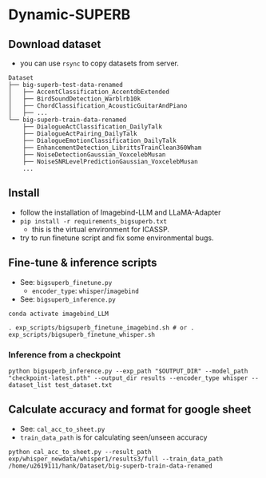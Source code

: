# Dynamic-SUPERB

## Download dataset

- you can use `rsync` to copy datasets from server.

```
Dataset
├── big-superb-test-data-renamed
│   ├── AccentClassification_AccentdbExtended
│   ├── BirdSoundDetection_Warblrb10k
│   ├── ChordClassification_AcousticGuitarAndPiano
│   ├── ...
└── big-superb-train-data-renamed
    ├── DialogueActClassification_DailyTalk
    ├── DialogueActPairing_DailyTalk
    ├── DialogueEmotionClassification_DailyTalk
    ├── EnhancementDetection_LibrittsTrainClean360Wham
    ├── NoiseDetectionGaussian_VoxcelebMusan
    ├── NoiseSNRLevelPredictionGaussian_VoxcelebMusan
    ...
```

## Install

- follow the installation of Imagebind-LLM and LLaMA-Adapter
- `pip install -r requirements_bigsuperb.txt`
    - this is the virtual environment for ICASSP.
- try to run finetune script and fix some environmental bugs.


## Fine-tune & inference scripts

- See: `bigsuperb_finetune.py`
    - `encoder_type`: `whisper`/`imagebind`
- See: `bigsuperb_inference.py`


```shell
conda activate imagebind_LLM

. exp_scripts/bigsuperb_finetune_imagebind.sh # or . exp_scripts/bigsuperb_finetune_whisper.sh

```

### Inference from a checkpoint

```shell
python bigsuperb_inference.py --exp_path "$OUTPUT_DIR" --model_path "checkpoint-latest.pth" --output_dir results --encoder_type whisper --dataset_list test_dataset.txt
```

## Calculate accuracy and format for google sheet

- See: `cal_acc_to_sheet.py`
- `train_data_path` is for calculating seen/unseen accuracy

```shell
python cal_acc_to_sheet.py --result_path exp/whisper_newdata/whisper1/results3/full --train_data_path /home/u2619111/hank/Dataset/big-superb-train-data-renamed
```